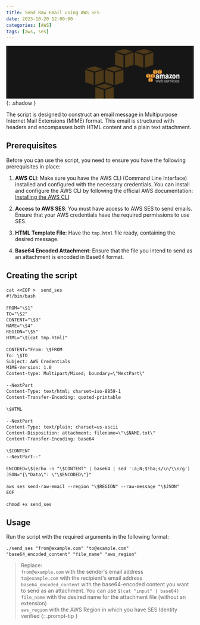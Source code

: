 ```yaml
---
title: Send Raw Email using AWS SES
date: 2023-10-20 12:00:00
categories: [AWS]
tags: [aws, ses]
---
```

<script defer data-domain="senad-d.github.io" src="https://plus.seki.ink/js/script.js"></script>
![](https://github.com/senad-d/senad-d.github.io/blob/main/_media/images/backgroun.png?raw=true){: .shadow }

The script is designed to construct an email message in Multipurpose Internet Mail Extensions (MIME) format. This email is structured with headers and encompasses both HTML content and a plain text attachment.

## **Prerequisites**

Before you can use the script, you need to ensure you have the following prerequisites in place:

1.  **AWS CLI**: Make sure you have the AWS CLI (Command Line Interface) installed and configured with the necessary credentials. You can install and configure the AWS CLI by following the official AWS documentation: [Installing the AWS CLI](https://docs.aws.amazon.com/cli/latest/userguide/install-cliv2.html)
    
2.  **Access to AWS SES**: You must have access to AWS SES to send emails. Ensure that your AWS credentials have the required permissions to use SES.

2. **HTML Template File**: Have the `tmp.html` file ready, containing the desired message.

3. **Base64 Encoded Attachment**: Ensure that the file you intend to send as an attachment is encoded in Base64 format.

## **Creating the script**
```shell
cat <<EOF >  send_ses
#!/bin/bash

FROM="\$1"
TO="\$2"
CONTENT="\$3"
NAME="\$4"
REGION="\$5"
HTML="\$(cat tmp.html)"

CONTENT="From: \$FROM
To: \$TO
Subject: AWS Credentials
MIME-Version: 1.0
Content-type: Multipart/Mixed; boundary=\"NextPart\"

--NextPart
Content-Type: text/html; charset=iso-8859-1
Content-Transfer-Encoding: quoted-printable

\$HTML

--NextPart
Content-Type: text/plain; charset=us-ascii
Content-Disposition: attachment; filename=\"\$NAME.txt\"
Content-Transfer-Encoding: base64

\$CONTENT
--NextPart--"

ENCODED=\$(echo -n "\$CONTENT" | base64 | sed ':a;N;$!ba;s/\n/\\n/g')
JSON="{\"Data\": \"\$ENCODED\"}"

aws ses send-raw-email --region "\$REGION" --raw-message "\$JSON"
EOF

chmod +x send_ses
```

## **Usage**

Run the script with the required arguments in the following format:
    
```shell
./send_ses "from@example.com" "to@example.com" "base64_encoded_content" "file_name" "aws_region"
```
   > Replace:<br>
   `from@example.com` with the sender's email address<br>
   `to@example.com` with the recipient's email address<br>
   `base64_encoded_content` with the base64-encoded content you want to send as an attachment. You can use `$(cat "input" | base64)`<br>
   `file_name` with the desired name for the attachment file (without an extension)<br>
   `aws_region` with the AWS Region in which you have SES Identity verified
   {: .prompt-tip }

